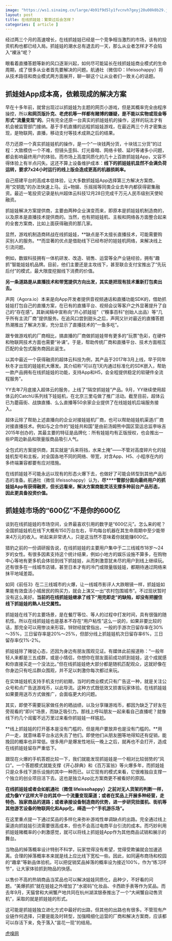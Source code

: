```yaml
---
image: "https://ws1.sinaimg.cn/large/4b91f9d5ly1fvcnvh7geyj20u00k0b29.jpg"
layout: post
title: 在线抓娃娃：繁荣过后会怎样？
categories: [ article ]
---
```


经过两三个月的高速增长，在线抓娃娃已经是一个竞争相当激烈的市场，该有的投资机构也都已经入局。抓娃娃的潮水总有退去的一天，那么从业者怎样才不会陷入“裸泳”呢？

眼看着直播答题等新的风口逐渐兴起，如何尽可能延长在线抓娃娃商业模式的生命周期，成了很多从业者首先要解决的问题。航通社（微信ID：lifeissohappy）将从技术路径和商业模式两方面展开，聊一聊这个让从业者们一致关心的话题。

## 抓娃娃App成本高，依赖现成的解决方案

早在十多年前，就曾出现过以抓娃娃为主题的网页小游戏，但是其概率完全由程序操控，所以**和网页版扑克、老虎机等一样都有赌博的嫌疑，是不能以实物或现金等形式“流量变现”的**。只有完全还原一台真实的抓娃娃机的操作，这样的玩法才有机会被监管部门接纳。基于手机直播的远程抓娃娃游戏，在最近两三个月才密集出现，是物联网，直播，移动支付等技术成熟之后的结果。

尽力还原一个真实抓娃娃机的操作，是一个“一块钱两分货，十块钱三分货”的过程：大致模仿一个不难，但镜头歪斜、灯光昏暗、网络卡顿、延时等诸多小问题，都会影响最终用户的体验。而市场上高度同质化的几十上百款抓娃娃App，又容不得体验上有半点闪失。这还不算上设备维护成本：**线下的抓娃娃机显然不会满负荷运转，要求7x24小时运行的线上版会造成更高的机器损耗率。**

自己搭建平台的高成本低体验，让大多数抓娃娃App选择第三方解决方案商，用“交钥匙”的办法快速上马。云+物娱、乐摇摇等同类企业去年内都获得密集融资。最近一笔投资记录是杭州超体云科技12月28日完成千万元人民币级别天使轮融资。

抓娃娃解决方案提供商，主要由两种企业演变而来，即原本是抓娃娃机制造商的，以及原本是直播技术提供商的。当然，也有把娃娃机、主板和网络各方面整合起来的全套方案商，比如上面获得融资的那几家。

显然，游戏机制造商转战在线抓娃娃，**缺点是不太擅长直播技术，可能需要购买别人的服务。**而显著的优点是借助线下已经布好的娃娃机网络，来解决线上引流问题。

例如，数娱科技拥有一体机研发、改造、销售、运营等全产业链经验，拥有“趣抓”智能娃娃机品牌。目前，他们主要还是主攻线下，甚至联合支付宝推出了“先玩后付”的模式，最大限度挖掘线下消费的价值。

**另一条道路是从直播技术和带宽提供方向出发，其实是把现有技术重新打包卖出去。**

声网（Agora.io）本来是向App开发者提供音视频通话和直播功能SDK的，借助抓娃娃打包自己的直播方案，在已有的直播平台、视频会议等客户之外显著提升了自己的“存在感”。其新闻稿中宣称向“开心抓娃娃”（“糗事百科”创始人出品）等“几乎所有主流厂商”提供服务。在追风口尝到甜头之后，声网又针对最近的直播答题热潮推出了解决方案，充分显示了直播技术的“一鱼多吃”。

跟专做游戏机的厂商相比，搞直播的厂商做抓娃娃带有更多的“玩票”色彩，在硬件和物联网技术方面也需要“补课”。于是，帮助传统厂商和直播平台、技术方面相互匹配的全包式服务商因此诞生。

以其中最近一个获得融资的超体云科技为例，其产品于2017年3月上线，早于同年秋冬才出现的娃娃机大爆发。其介绍称“可以在1天内通过标准化的SDK嵌入，帮助一款产品拥有在线抓娃娃的功能，支持App和H5，会全程提供稳定的软硬件全流程服务”。

YY去年7月底接入超体云的服务，上线了“隔空抓娃娃”产品。9月，YY继续使用超体云的CatchU系列线下娃娃机，在北京三里屯做了推广活动。截至目前，超体云已为蘑菇街、战旗直播、么么直播等50余家企业提供了在线娃娃机后端服务接入。

超体云除了帮助上述直播向的企业对接娃娃机厂商，也可以帮助娃娃机渠道/厂商对接直播技术。例如与之合作的“娃娃共和国”是由前汤姆熊中国区营运总监李咏吉2015年创办的，其最主要的特征是品牌化：所有娃娃均有正版授权，也会推出一些IP周边新品和限量版商品吸引人气。

全包式的方案提供商，其实就是“兵来将挡，水来土掩”——不管对高度碎片化的娃娃机型号和主板，对全国各地不同的网络、带宽，对含App、H5、小程序在内的多终端兼容都要有应对措施。

在线抓娃娃不可能永远以现有的形态火爆下去，也做好了可能会转型到其他产品形态的准备。航通社（微信 lifeissohappy）认为，**尽****管部分面向最终用户的抓娃娃App有获得融资，但长远看来，解决方案商能灵活支撑多种前台产品形态，因此更具备投资价值。**

## 抓娃娃市场的“600亿”不是你的600亿

谈到在线抓娃娃的市场空间，业界最喜欢引用的数字是“600亿元”。怎么来的呢？全国抓娃娃机在线下大概有150万台左右，平均每台机器在其生命周期中至少能带来4万元的收入。听起来非常诱人，只是这当然不意味着你就能赚600亿。

猎豹之前的一份调研报告说，在线抓娃娃的主要用户集中于二三线城市18岁～24岁的女性。有很多因素支持这个统计结果，例如小地方的娱乐设施不算多，在购物中心等地有更多机会体验到线下抓娃娃，从而刺激意犹未尽的用户到线上继续玩。还有很多在一线城市店铺，甚至日本才有的冷门或限量版娃娃，都期待通过网络来抹平地域差距。

如同《前任3》在二三线城市的火爆，让一线城市影评人大跌眼镜一样，抓娃娃如果能有效盘活小城居民的购买力，就会上演又一出“农村包围城市”。不过现状暂时没有这么美好。**当前的在线抓娃娃继承了线下“用完即走”的缺陷，却没有把握住线下抓娃娃的熟人社交属性。**

抓娃娃在线下的主要场景，是在餐厅等位、等人的过程中打发时间，具有很强的随机性。所以在线抓娃娃也是基本不存在“用户粘性”这么一说的，如果非要比较的话，那完全可以用惨淡来形容。锌财经就曾指出，一般的手游次日留存率在30%～35%，三日留存率是20%～25%，但部分线上抓娃娃机次日留存率6%，三日留存率仅1%-2%。

抓娃娃除了赌徒心态，还因为身边有朋友围观见证。有媒体此前报道称：“一般年轻人来都是三五成群，或是小情侣，你想你在朋友面前成功抓到娃娃，这个成就感和你直接买走一个没法比。”但在线抓娃娃绝大部分都是随机匹配观众，这就好像在你身边只有吃瓜群众围观，并不足以刺激你每次都过来玩。

在实体娃娃机支持手机支付的初期，当时的商业模式只有广告这一种，就是关注公众号和点广告送游戏币，以此导流。这种方式既低效又损害玩家体验。在线抓娃娃如果要用送币方式做推广，会面临更大的问题。

其实，即使不需要玩家做任务的晒战绩，以及分享赚游戏币，都因为缺乏了好友在旁观看的“即兴”场景，而缺乏吸引力。那线上呼叫朋友一起来看自己直播呢？就像线下约几个闺蜜不远万里过来看你抓娃娃一样尴尬。

**线上抓娃娃的打开基本是没有门槛的，但是用户要放弃也是没有门槛的。**用户一走，就意味着平台永远失去了他们。即使他们从朋友圈等地得知还有促销，能挽回的概率也非常低。很多用户是爆发性地玩一晚上之后，就再也不会打开，造成在线抓娃娃留存严重低下。

跟现在火爆的手机答题比较一下，我们就能发现抓娃娃是一个相对比较弱势的“风口”。一个答题模式就能支撑《开心辞典》和《百万富翁》等火爆多年，而抓娃娃只是众多线下游乐设施的其中一种而已。以它现有的模式来看，它很难独自支撑一个独立的创业项目活下去。这也是独立App比方案商更不被看好的原因。

**在线抓娃娃或者会如航通社（微信 lifeissohappy）之前对无人货架的判断一样，成为像YY这样大平台的其中一个流量变现渠道；或者在奖品上开展多种经营，走特色、独家商品的道路；或者承接设备制造商的优势，进一步研究扭蛋机、街机等其他游艺设备的物联网化和App化，缔造一个“手机游乐场”。**

在这里重点提一下通过奖品的多样化来弥补游戏性单调缺点的出路。完全通过线上渠道向抓娃娃引流需要很高成本，但也不会高过电商平台引流的成本。而巧妙利用抓娃娃赌概率的小刺激感觉，就可以将线上抓娃娃App作为其他商品试销和展示的舞台。

当物品的掉落概率设计特别不科学，玩家觉得没有希望，觉得受欺骗就会加速逃离。合理的掉落概率本来就是线上应比线下宽松一些。因此，如同遍布商场和校园的“趣拿”等新品体验机，可以把促销奖品掉落的概率设为接近100%，作为“练习环节”，让大家体验抓到物品的快感。

以售价不高的热销商品当奖品也可以解决娃娃同质化，品种少，不好看的问题。“美爆抓抓”就在娃娃之外增加了“水密码”化妆品、卡西欧手表等作为奖品。而去年9月，天猫曾和大闸蟹产地共同在杭州湖滨银泰推出了一个“大闸蟹自动售货机”，采取的就是抓娃娃的形式。

这可能是抓娃娃独立进化方式中最好的出路，但其他的出路也有很多。不管现有产业链作何选择，只要是能及时转型，加强精细化运营的厂商和解决方案商，应该都可以存活下来，免于落入“昙花一现”的结局。

[虎嗅网](https://www.huxiu.com/article/229691.html)

